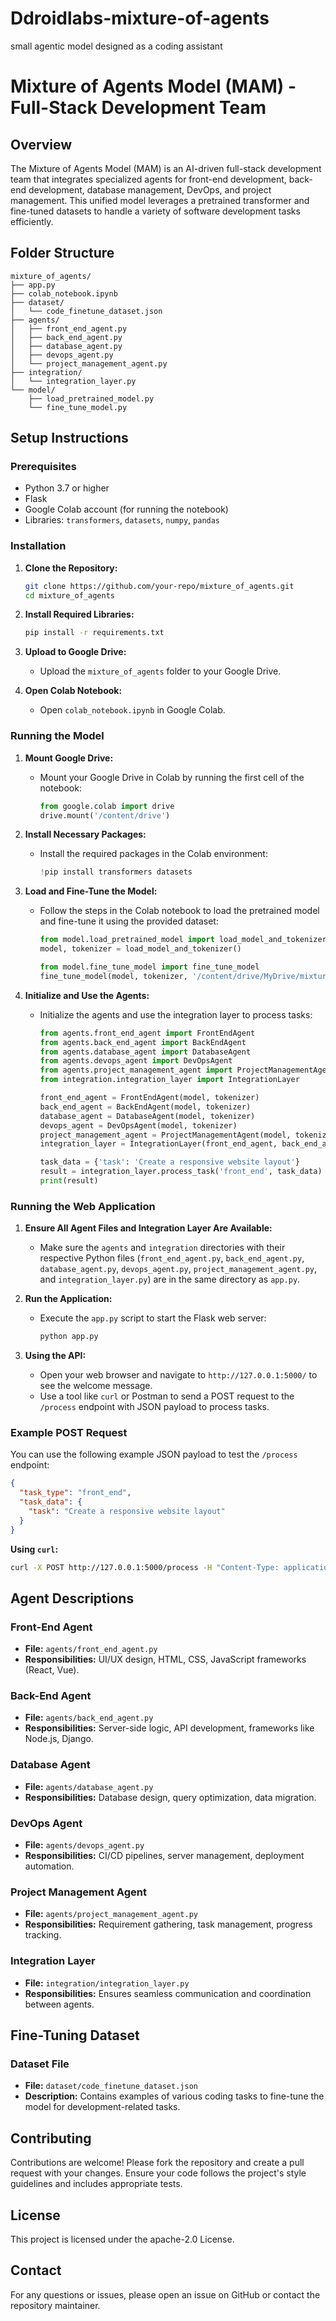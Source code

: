 # Ddroidlabs-mixture-of-agents
small agentic model designed as a coding assistant

# Mixture of Agents Model (MAM) - Full-Stack Development Team

## Overview

The Mixture of Agents Model (MAM) is an AI-driven full-stack development team that integrates specialized agents for front-end development, back-end development, database management, DevOps, and project management. This unified model leverages a pretrained transformer and fine-tuned datasets to handle a variety of software development tasks efficiently.

## Folder Structure

```
mixture_of_agents/
├── app.py
├── colab_notebook.ipynb
├── dataset/
│   └── code_finetune_dataset.json
├── agents/
│   ├── front_end_agent.py
│   ├── back_end_agent.py
│   ├── database_agent.py
│   ├── devops_agent.py
│   └── project_management_agent.py
├── integration/
│   └── integration_layer.py
└── model/
    ├── load_pretrained_model.py
    └── fine_tune_model.py
```

## Setup Instructions

### Prerequisites

- Python 3.7 or higher
- Flask
- Google Colab account (for running the notebook)
- Libraries: `transformers`, `datasets`, `numpy`, `pandas`

### Installation

1. **Clone the Repository:**
   ```bash
   git clone https://github.com/your-repo/mixture_of_agents.git
   cd mixture_of_agents
   ```

2. **Install Required Libraries:**
   ```bash
   pip install -r requirements.txt
   ```

3. **Upload to Google Drive:**
   - Upload the `mixture_of_agents` folder to your Google Drive.

4. **Open Colab Notebook:**
   - Open `colab_notebook.ipynb` in Google Colab.

### Running the Model

1. **Mount Google Drive:**
   - Mount your Google Drive in Colab by running the first cell of the notebook:
     ```python
     from google.colab import drive
     drive.mount('/content/drive')
     ```

2. **Install Necessary Packages:**
   - Install the required packages in the Colab environment:
     ```python
     !pip install transformers datasets
     ```

3. **Load and Fine-Tune the Model:**
   - Follow the steps in the Colab notebook to load the pretrained model and fine-tune it using the provided dataset:
     ```python
     from model.load_pretrained_model import load_model_and_tokenizer
     model, tokenizer = load_model_and_tokenizer()

     from model.fine_tune_model import fine_tune_model
     fine_tune_model(model, tokenizer, '/content/drive/MyDrive/mixture_of_agents/dataset/code_finetune_dataset.json')
     ```

4. **Initialize and Use the Agents:**
   - Initialize the agents and use the integration layer to process tasks:
     ```python
     from agents.front_end_agent import FrontEndAgent
     from agents.back_end_agent import BackEndAgent
     from agents.database_agent import DatabaseAgent
     from agents.devops_agent import DevOpsAgent
     from agents.project_management_agent import ProjectManagementAgent
     from integration.integration_layer import IntegrationLayer

     front_end_agent = FrontEndAgent(model, tokenizer)
     back_end_agent = BackEndAgent(model, tokenizer)
     database_agent = DatabaseAgent(model, tokenizer)
     devops_agent = DevOpsAgent(model, tokenizer)
     project_management_agent = ProjectManagementAgent(model, tokenizer)
     integration_layer = IntegrationLayer(front_end_agent, back_end_agent, database_agent, devops_agent, project_management_agent)

     task_data = {'task': 'Create a responsive website layout'}
     result = integration_layer.process_task('front_end', task_data)
     print(result)
     ```

### Running the Web Application

1. **Ensure All Agent Files and Integration Layer Are Available:**
   - Make sure the `agents` and `integration` directories with their respective Python files (`front_end_agent.py`, `back_end_agent.py`, `database_agent.py`, `devops_agent.py`, `project_management_agent.py`, and `integration_layer.py`) are in the same directory as `app.py`.

2. **Run the Application:**
   - Execute the `app.py` script to start the Flask web server:
     ```bash
     python app.py
     ```

3. **Using the API:**
   - Open your web browser and navigate to `http://127.0.0.1:5000/` to see the welcome message.
   - Use a tool like `curl` or Postman to send a POST request to the `/process` endpoint with JSON payload to process tasks.

### Example POST Request
You can use the following example JSON payload to test the `/process` endpoint:

```json
{
  "task_type": "front_end",
  "task_data": {
    "task": "Create a responsive website layout"
  }
}
```

**Using `curl`:**
```bash
curl -X POST http://127.0.0.1:5000/process -H "Content-Type: application/json" -d '{"task_type": "front_end", "task_data": {"task": "Create a responsive website layout"}}'
```

## Agent Descriptions

### Front-End Agent
- **File:** `agents/front_end_agent.py`
- **Responsibilities:** UI/UX design, HTML, CSS, JavaScript frameworks (React, Vue).

### Back-End Agent
- **File:** `agents/back_end_agent.py`
- **Responsibilities:** Server-side logic, API development, frameworks like Node.js, Django.

### Database Agent
- **File:** `agents/database_agent.py`
- **Responsibilities:** Database design, query optimization, data migration.

### DevOps Agent
- **File:** `agents/devops_agent.py`
- **Responsibilities:** CI/CD pipelines, server management, deployment automation.

### Project Management Agent
- **File:** `agents/project_management_agent.py`
- **Responsibilities:** Requirement gathering, task management, progress tracking.

### Integration Layer
- **File:** `integration/integration_layer.py`
- **Responsibilities:** Ensures seamless communication and coordination between agents.

## Fine-Tuning Dataset

### Dataset File
- **File:** `dataset/code_finetune_dataset.json`
- **Description:** Contains examples of various coding tasks to fine-tune the model for development-related tasks.

## Contributing

Contributions are welcome! Please fork the repository and create a pull request with your changes. Ensure your code follows the project's style guidelines and includes appropriate tests.

## License

This project is licensed under the apache-2.0  License.

## Contact

For any questions or issues, please open an issue on GitHub or contact the repository maintainer.
